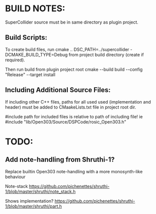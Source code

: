 # BUILD NOTES:

SuperCollider source must be in same directory as plugin project.

## Build Scripts:

To create build files, run
cmake .. DSC_PATH=../supercollider -DCMAKE_BUILD_TYPE=Debug
from project build directory (create if required).

Then run build from plugin project root
cmake --build build --config "Release" --target install

## Including Additional Source Files:

If including other C++ files, paths for all used used (implementation and header) must be added to CMaakeLists.txt file in project root dir.

#include path for included files is relative to path of including file! ie
#include "lib/Open303/Source/DSPCode/rosic_Open303.h"


# TODO:

## Add note-handling from Shruthi-1?

Replace builtin Open303 note-handling with a more monosynth-like behaviour

Note-stack
https://github.com/pichenettes/shruthi-1/blob/master/shruthi/note_stack.h

Shows implementation?
https://github.com/pichenettes/shruthi-1/blob/master/shruthi/part.h

